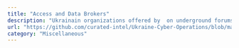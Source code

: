 ```yaml
---
title: "Access and Data Brokers"
description: "Ukrainain organizations offered by  on underground forums"
url: "https://github.com/curated-intel/Ukraine-Cyber-Operations/blob/main/access_data_brokers.md"
category: "Miscellaneous"
---
```

